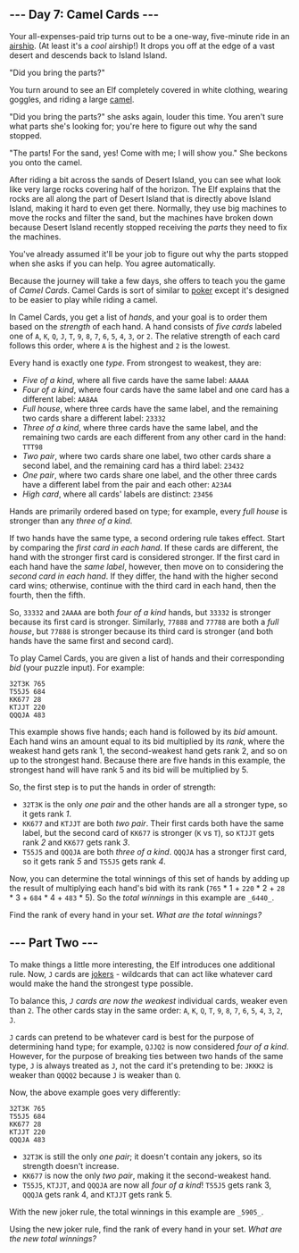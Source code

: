 ## \--- Day 7: Camel Cards ---

Your all-expenses-paid trip turns out to be a one-way, five-minute ride in an
[airship](https://en.wikipedia.org/wiki/Airship). (At least it's a _cool_ airship!) It drops you off at the edge of a
vast desert and descends back to Island Island.

"Did you bring the parts?"

You turn around to see an Elf completely covered in white clothing, wearing goggles, and riding a large
[camel](https://en.wikipedia.org/wiki/Dromedary).

"Did you bring the parts?" she asks again, louder this time. You aren't sure what parts she's looking for; you're here
to figure out why the sand stopped.

"The parts! For the sand, yes! Come with me; I will show you." She beckons you onto the camel.

After riding a bit across the sands of Desert Island, you can see what look like very large rocks covering half of the
horizon. The Elf explains that the rocks are all along the part of Desert Island that is directly above Island Island,
making it hard to even get there. Normally, they use big machines to move the rocks and filter the sand, but the
machines have broken down because Desert Island recently stopped receiving the _parts_ they need to fix the machines.

You've already assumed it'll be your job to figure out why the parts stopped when she asks if you can help. You agree
automatically.

Because the journey will take a few days, she offers to teach you the game of _Camel Cards_. Camel Cards is sort of
similar to [poker](https://en.wikipedia.org/wiki/List%5Fof%5Fpoker%5Fhands) except it's designed to be easier to play
while riding a camel.

In Camel Cards, you get a list of _hands_, and your goal is to order them based on the _strength_ of each hand. A hand
consists of _five cards_ labeled one of `A`, `K`, `Q`, `J`, `T`, `9`, `8`, `7`, `6`, `5`, `4`, `3`, or `2`. The relative
strength of each card follows this order, where `A` is the highest and `2` is the lowest.

Every hand is exactly one _type_. From strongest to weakest, they are:

- _Five of a kind_, where all five cards have the same label: `AAAAA`
- _Four of a kind_, where four cards have the same label and one card has a different label: `AA8AA`
- _Full house_, where three cards have the same label, and the remaining two cards share a different label: `23332`
- _Three of a kind_, where three cards have the same label, and the remaining two cards are each different from any
  other card in the hand: `TTT98`
- _Two pair_, where two cards share one label, two other cards share a second label, and the remaining card has a third
  label: `23432`
- _One pair_, where two cards share one label, and the other three cards have a different label from the pair and each
  other: `A23A4`
- _High card_, where all cards' labels are distinct: `23456`

Hands are primarily ordered based on type; for example, every _full house_ is stronger than any _three of a kind_.

If two hands have the same type, a second ordering rule takes effect. Start by comparing the _first card in each hand_.
If these cards are different, the hand with the stronger first card is considered stronger. If the first card in each
hand have the _same label_, however, then move on to considering the _second card in each hand_. If they differ, the
hand with the higher second card wins; otherwise, continue with the third card in each hand, then the fourth, then the
fifth.

So, `33332` and `2AAAA` are both _four of a kind_ hands, but `33332` is stronger because its first card is stronger.
Similarly, `77888` and `77788` are both a _full house_, but `77888` is stronger because its third card is stronger (and
both hands have the same first and second card).

To play Camel Cards, you are given a list of hands and their corresponding _bid_ (your puzzle input). For example:

```
32T3K 765
T55J5 684
KK677 28
KTJJT 220
QQQJA 483

```

This example shows five hands; each hand is followed by its _bid_ amount. Each hand wins an amount equal to its bid
multiplied by its _rank_, where the weakest hand gets rank 1, the second-weakest hand gets rank 2, and so on up to the
strongest hand. Because there are five hands in this example, the strongest hand will have rank 5 and its bid will be
multiplied by 5.

So, the first step is to put the hands in order of strength:

- `32T3K` is the only _one pair_ and the other hands are all a stronger type, so it gets rank _1_.
- `KK677` and `KTJJT` are both _two pair_. Their first cards both have the same label, but the second card of `KK677` is
  stronger (`K` vs `T`), so `KTJJT` gets rank _2_ and `KK677` gets rank _3_.
- `T55J5` and `QQQJA` are both _three of a kind_. `QQQJA` has a stronger first card, so it gets rank _5_ and `T55J5`
  gets rank _4_.

Now, you can determine the total winnings of this set of hands by adding up the result of multiplying each hand's bid
with its rank (`765` \* 1 + `220` \* 2 + `28` \* 3 + `684` \* 4 + `483` \* 5). So the _total winnings_ in this example
are `_6440_`.

Find the rank of every hand in your set. _What are the total winnings?_

## \--- Part Two ---

To make things a little more interesting, the Elf introduces one additional rule. Now, `J` cards are
[jokers](https://en.wikipedia.org/wiki/Joker%5F%28playing%5Fcard%29) \- wildcards that can act like whatever card would
make the hand the strongest type possible.

To balance this, _`J` cards are now the weakest_ individual cards, weaker even than `2`. The other cards stay in the
same order: `A`, `K`, `Q`, `T`, `9`, `8`, `7`, `6`, `5`, `4`, `3`, `2`, `J`.

`J` cards can pretend to be whatever card is best for the purpose of determining hand type; for example, `QJJQ2` is now
considered _four of a kind_. However, for the purpose of breaking ties between two hands of the same type, `J` is always
treated as `J`, not the card it's pretending to be: `JKKK2` is weaker than `QQQQ2` because `J` is weaker than `Q`.

Now, the above example goes very differently:

```
32T3K 765
T55J5 684
KK677 28
KTJJT 220
QQQJA 483

```

- `32T3K` is still the only _one pair_; it doesn't contain any jokers, so its strength doesn't increase.
- `KK677` is now the only _two pair_, making it the second-weakest hand.
- `T55J5`, `KTJJT`, and `QQQJA` are now all _four of a kind_! `T55J5` gets rank 3, `QQQJA` gets rank 4, and `KTJJT` gets
  rank 5.

With the new joker rule, the total winnings in this example are `_5905_`.

Using the new joker rule, find the rank of every hand in your set. _What are the new total winnings?_
